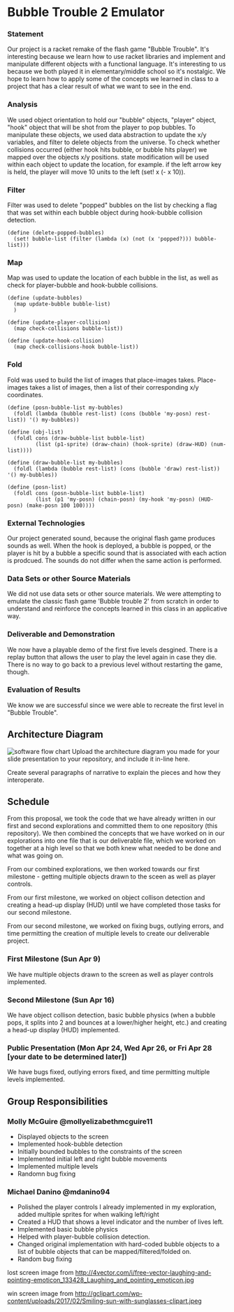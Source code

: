 # Bubble Trouble 2 Emulator

### Statement
Our project is a racket remake of the flash game "Bubble Trouble". It's interesting because we learn how to use racket libraries and implement and manipulate different objects with a functional language. It's interesting to us because we both played it in elementary/middle school so it's nostalgic. We hope to learn how to apply some of the concepts we learned in class to a project that has a clear result of what we want to see in the end.

### Analysis
We used object orientation to hold our "bubble" objects, "player" object, "hook" object that will be shot from the player to pop bubbles. To manipulate these objects, we used data abstraction to update the x/y variables, and filter to delete objects from the universe. To check whether collisions occurred (either hook hits bubble, or bubble hits player) we mapped over the objects x/y positions. state modification will be used within each object to update the location, for example. if the left arrow key is held, the player will move 10 units to the left (set! x (- x 10)). 

### Filter
Filter was used to delete "popped" bubbles on the list by checking a flag that was set within each bubble object during hook-bubble collision detection.
```racket
(define (delete-popped-bubbles)
  (set! bubble-list (filter (lambda (x) (not (x 'popped?))) bubble-list)))
```

### Map
Map was used to update the location of each bubble in the list, as well as check for player-bubble and hook-bubble collisions.

```racket
(define (update-bubbles)
  (map update-bubble bubble-list)
  )

(define (update-player-collision)
  (map check-collisions bubble-list))

(define (update-hook-collision)
  (map check-collisions-hook bubble-list))

```

### Fold
Fold was used to build the list of images that place-images takes. Place-images takes a list of images, then a list of their corresponding x/y coordinates.

```racket
(define (posn-bubble-list my-bubbles)
  (foldl (lambda (bubble rest-list) (cons (bubble 'my-posn) rest-list)) '() my-bubbles))

(define (obj-list)
  (foldl cons (draw-bubble-list bubble-list)
         (list (p1-sprite) (draw-chain) (hook-sprite) (draw-HUD) (num-list))))

(define (draw-bubble-list my-bubbles)
  (foldl (lambda (bubble rest-list) (cons (bubble 'draw) rest-list)) '() my-bubbles))
     
(define (posn-list)
  (foldl cons (posn-bubble-list bubble-list)
         (list (p1 'my-posn) (chain-posn) (my-hook 'my-posn) (HUD-posn) (make-posn 100 100))))

```

### External Technologies
Our project generated sound, because the original flash game produces sounds as well. When the hook is deployed, 
a bubble is popped, or the player is hit by a bubble a specific sound that is associated with each action is prodcued. The sounds do 
not differ when the same action is performed. 

### Data Sets or other Source Materials
We did not use data sets or other source materials. We were attempting to emulate the classic flash game 'Bubble trouble 2'
from scratch in order to understand and reinforce the concepts learned in this class in an applicative way. 

### Deliverable and Demonstration

We now have a playable demo of the first five levels desgined. There is a replay button that allows the user to play the level again in case they die. There is no way to go back to a previous level without restarting the game, though.

### Evaluation of Results

We know we are successful since we were able to recreate the first level in "Bubble Trouble".

## Architecture Diagram
![software flow chart](https://github.com/oplS17projects/Bubble-Trouble-2/blob/master/software%20flow%20chart.png)
Upload the architecture diagram you made for your slide presentation to your repository, and include it in-line here.

Create several paragraphs of narrative to explain the pieces and how they interoperate.

## Schedule
From this proposal, we took the code that we have already written in our first and second explorations and committed them to one
repository (this repository). We then combined the concepts that we have worked on in our explorations into one file that is our deliverable file, which we worked on together at a high level so that we both knew what needed to be done and what was going on. 

From our combined explorations, we then worked towards our first milestone - getting multiple objects drawn to the sceen as well as
player controls. 

From our first milestone, we worked on object collison detection and creating a head-up display (HUD) until we have completed 
those tasks for our second milestone. 

From our second milestone, we worked on fixing bugs, outlying errors, and time permitting the creation of multiple levels to 
create our deliverable project. 

### First Milestone (Sun Apr 9)
We have multiple objects drawn to the screen as well as player controls implemented.

### Second Milestone (Sun Apr 16)
We have object collison detection, basic bubble physics (when a bubble pops, it splits into 2 and bounces at a lower/higher height, etc.) and creating a head-up display (HUD) implemented.   

### Public Presentation (Mon Apr 24, Wed Apr 26, or Fri Apr 28 [your date to be determined later])
We have bugs fixed, outlying errors fixed, and time permitting multiple levels implemented. 

## Group Responsibilities

### Molly McGuire @mollyelizabethmcguire11
- Displayed objects to the screen
- Implemented hook-bubble detection
- Initially bounded bubbles to the constraints of the screen
- Implemented initial left and right bubble movements 
- Implemented multiple levels
- Randomn bug fixing
### Michael Danino @mdanino94
- Polished the player controls I already implemented in my exploration, added multiple sprites for when walking left/right
- Created a HUD that shows a level indicator and the number of lives left. 
- Implemented basic bubble physics
- Helped with player-bubble collision detection.
- Changed original implementation with hard-coded bubble objects to a list of bubble objects that can be mapped/filtered/folded on.
- Random bug fixing

lost screen image from http://4vector.com/i/free-vector-laughing-and-pointing-emoticon_133428_Laughing_and_pointing_emoticon.jpg

win screen image from http://gclipart.com/wp-content/uploads/2017/02/Smiling-sun-with-sunglasses-clipart.jpeg
